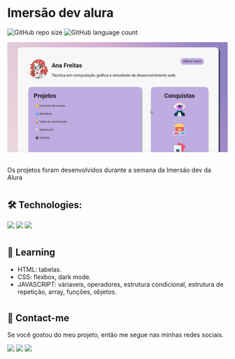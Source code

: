 # Imersão dev alura

![GitHub repo size](https://img.shields.io/github/repo-size/anafts/Imersao-Dev-Projects?style=for-the-badge)
![GitHub language count](https://img.shields.io/github/languages/count/anafts/Imersao-Dev-Projects?style=for-the-badge)

 ![preview](./.github/preview.png)


## 
Os projetos foram desenvolvidos durante a semana da Imersão dev da Alura 

 #


## 🛠️ Technologies: 

<img src="https://img.shields.io/badge/HTML5-E34F26?style=for-the-badge&logo=html5&logoColor=white">
<img src="https://img.shields.io/badge/CSS3-1572B6?style=for-the-badge&logo=css3&logoColor=white">
<img src="https://img.shields.io/badge/JavaScript-F7DF1E?style=for-the-badge&logo=javascript&logoColor=black">


#  
## 🚀 Learning

- HTML: tabelas.
- CSS: flexbox, dark mode.
- JAVASCRIPT: váriaveis, operadores, estrutura condicional, estrutura de repetição, array, funções, objetos.



#

## 💌 Contact-me
Se você gostou do meu projeto, então me segue nas minhas redes sociais. 

<a href="https://www.linkedin.com/in/ana-freitas-794b3523b/" target="_blank"><img src="https://img.shields.io/badge/-LinkedIn-%230077B5?style=for-the-badge&logo=linkedin&logoColor=white" target="_blank"></a>
  <a href="https://www.instagram.com/_beafts/" target="_blank"><img src="https://img.shields.io/badge/-Instagram-%23E4405F?style=for-the-badge&logo=instagram&logoColor=white" target="_blank"></a>
   <a href="https://www.behance.net/anafts" target="_blank"><img src="https://img.shields.io/badge/-Behance-blue?style=for-the-badge&logo=behance&logoColor=white" target="_blank"></a>
